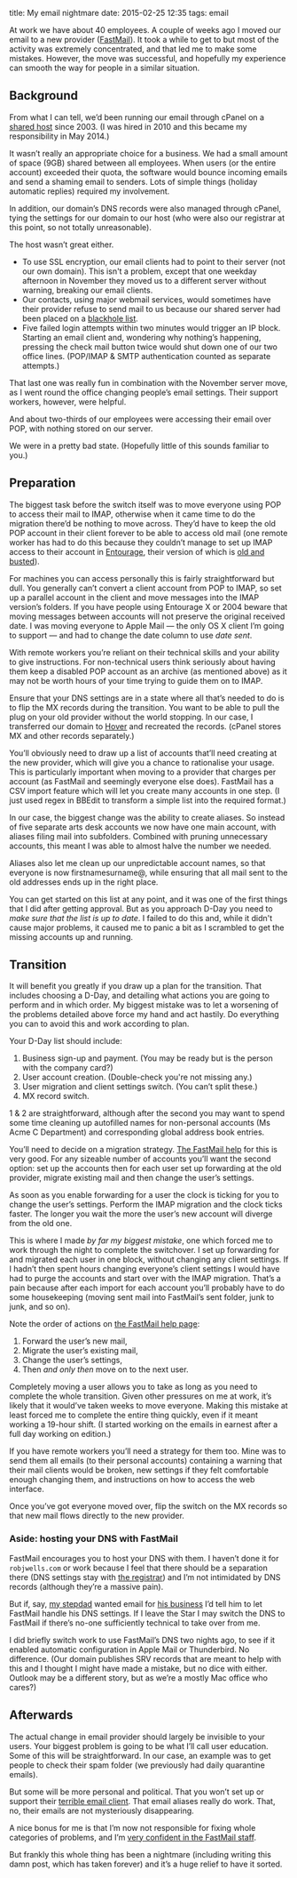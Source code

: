 title: My email nightmare
date: 2015-02-25 12:35
tags: email

At work we have about 40 employees. A couple of weeks ago I moved our email to a new provider ([FastMail][]). It took a while to get to but most of the activity was extremely concentrated, and that led me to make some mistakes. However, the move was successful, and hopefully my experience can smooth the way for people in a similar situation.

[FastMail]: https://fastmail.com

## Background

From what I can tell, we’d been running our email through cPanel on a [shared host][ukwsd] since 2003. (I was hired in 2010 and this became my responsibility in May 2014.)

It wasn’t really an appropriate choice for a business. We had a small amount of space (9GB) shared between all employees. When users (or the entire account) exceeded their quota, the software would bounce incoming emails and send a shaming email to senders. Lots of simple things (holiday automatic replies) required my involvement.

In addition, our domain’s DNS records were also managed through cPanel, tying the settings for our domain to our host (who were also our registrar at this point, so not totally unreasonable).

The host wasn’t great either.

*   To use SSL encryption, our email clients had to point to their server (not our own domain). This isn't a problem, except that one weekday afternoon in November they moved us to a different server without warning, breaking our email clients.
*   Our contacts, using major webmail services, would sometimes have their provider refuse to send mail to us because our shared server had been placed on a [blackhole list][rbl].
*   Five failed login attempts within two minutes would trigger an IP block. Starting an email client and, wondering why nothing’s happening, pressing the check mail button twice would shut down one of our two office lines. (POP/IMAP & SMTP authentication counted as separate attempts.)

That last one was really fun in combination with the November server move, as I went round the office changing people’s email settings. Their support workers, however, were helpful.

And about two-thirds of our employees were accessing their email over POP, with nothing stored on our server.

We were in a pretty bad state. (Hopefully little of this sounds familiar to you.)

[ukwsd]: https://ukwebsolutionsdirect.co.uk
[rbl]: https://en.wikipedia.org/wiki/DNSBL

## Preparation

The biggest task before the switch itself was to move everyone using POP to access their mail to IMAP, otherwise when it came time to do the migration there’d be nothing to move across. They’d have to keep the old POP account in their client forever to be able to access old mail (one remote worker has had to do this because they couldn’t manage to set up IMAP access to their account in [Entourage][], their version of which is [old and busted][office]).

[Entourage]: https://en.wikipedia.org/wiki/Microsoft_Entourage
[office]: https://en.wikipedia.org/wiki/Microsoft_Office#Microsoft_Office_2001_and_v._X

For machines you can access personally this is fairly straightforward but dull. You generally can’t convert a client account from POP to IMAP, so set up a parallel account in the client and move messages into the IMAP version’s folders. If you have people using Entourage X or 2004 beware that moving messages between accounts will not preserve the original received date. I was moving everyone to Apple Mail — the only OS X client I’m going to support — and had to change the date column to use *date sent*.

With remote workers you’re reliant on their technical skills and your ability to give instructions. For non-technical users think seriously about having them keep a disabled POP account as an archive (as mentioned above) as it may not be worth hours of your time trying to guide them on to IMAP.

Ensure that your DNS settings are in a state where all that’s needed to do is to flip the MX records during the transition. You want to be able to pull the plug on your old provider without the world stopping. In our case, I transferred our domain to [Hover][] and recreated the records. (cPanel stores MX and other records separately.)

[Hover]: https://www.hover.com

You’ll obviously need to draw up a list of accounts that’ll need creating at the new provider, which will give you a chance to rationalise your usage. This is particularly important when moving to a provider that charges per account (as FastMail and seemingly everyone else does). FastMail has a CSV import feature which will let you create many accounts in one step. (I just used regex in BBEdit to transform a simple list into the required format.)

In our case, the biggest change was the ability to create aliases. So instead of five separate arts desk accounts we now have one main account, with aliases filing mail into subfolders. Combined with pruning unnecessary accounts, this meant I was able to almost halve the number we needed.

Aliases also let me clean up our unpredictable account names, so that everyone is now firstnamesurname@, while ensuring that all mail sent to the old addresses ends up in the right place.

You can get started on this list at any point, and it was one of the first things that I did after getting approval. But as you approach D-Day you need to *make sure that the list is up to date*. I failed to do this and, while it didn't cause major problems, it caused me to panic a bit as I scrambled to get the missing accounts up and running.

## Transition

It will benefit you greatly if you draw up a plan for the transition. That includes choosing a D-Day, and detailing what actions you are going to perform and in which order. My biggest mistake was to let a worsening of the problems detailed above force my hand and act hastily. Do everything you can to avoid this and work according to plan.

Your D-Day list should include:

1. Business sign-up and payment. (You may be ready but is the person with the company card?)
2. User account creation. (Double-check you're not missing any.)
3. User migration and client settings switch. (You can’t split these.)
4. MX record switch.

1 & 2 are straightforward, although after the second you may want to spend some time cleaning up autofilled names for non-personal accounts (Ms Acme C Department) and corresponding global address book entries.

You’ll need to decide on a migration strategy. [The FastMail help][migration] for this is very good. For any sizeable number of accounts you’ll want the second option: set up the accounts then for each user set up forwarding at the old provider, migrate existing mail and then change the user’s settings.

As soon as you enable forwarding for a user the clock is ticking for you to change the user’s settings. Perform the IMAP migration and the clock ticks faster. The longer you wait the more the user’s new account will diverge from the old one.

This is where I made *by far my biggest mistake*, one which forced me to work through the night to complete the switchover. I set up forwarding for and migrated each user in one block, without changing any client settings. If I hadn’t then spent hours changing everyone’s client settings I would have had to purge the accounts and start over with the IMAP migration. That’s a pain because after each import  for each account you’ll probably have to do some housekeeping (moving sent mail into FastMail’s sent folder, junk to junk, and so on).

Note the order of actions on [the FastMail help page][migration]:

1. Forward the user’s new mail,
2. Migrate the user’s existing mail,
3. Change the user’s settings,
4. Then *and only then* move on to the next user.

Completely moving a user allows you to take as long as you need to complete the whole transition. Given other pressures on me at work, it’s likely that it would’ve taken weeks to move everyone. Making this mistake at least forced me to complete the entire thing quickly, even if it meant working a 19-hour shift. (I started working on the emails in earnest after a full day working on edition.)

If you have remote workers you’ll need a strategy for them too. Mine was to send them all emails (to their personal accounts) containing a warning that their mail clients would be broken, new settings if they felt comfortable enough changing them, and instructions on how to access the web interface.

Once you’ve got everyone moved over, flip the switch on the MX records so that new mail flows directly to the new provider.

[migration]: https://www.fastmail.com/help/business/migrate.html

### Aside: hosting your DNS with FastMail

FastMail encourages you to host your DNS with them. I haven’t done it for `robjwells.com` or work because I feel that there should be a separation there (DNS settings stay with [the registrar][Hover]) and I’m not intimidated by DNS records (although they’re a massive pain).

But if, say, [my stepdad][dave] wanted email for [his business][dave] I’d tell him to let FastMail handle his DNS settings. If I leave the Star I may switch the DNS to FastMail if there’s no-one sufficiently technical to take over from me.

[dave]: http://daveplummer.net

I did briefly switch work to use FastMail’s DNS two nights ago, to see if it enabled automatic configuration in Apple Mail or Thunderbird. No difference. (Our domain publishes SRV records that are meant to help with this and I thought I might have made a mistake, but no dice with either. Outlook may be a different story, but as we’re a mostly Mac office who cares?)

## Afterwards

The actual change in email provider should largely be invisible to your users. Your biggest problem is going to be what I’ll call user education. Some of this will be straightforward. In our case, an example was to get people to check their spam folder (we previously had daily quarantine emails).

But some will be more personal and political. That you won’t set up or support their [terrible email client][Entourage]. That email aliases really do work. That, no, their emails are not mysteriously disappearing.

A nice bonus for me is that I’m now not responsible for fixing whole categories of problems, and I’m [very confident in the FastMail staff][advent].

But frankly this whole thing has been a nightmare (including writing this damn post, which has taken forever) and it’s a huge relief to have it sorted.

[advent]: http://blog.fastmail.com/2014/12/01/fastmail-advent-2014/
